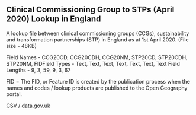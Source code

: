 ## Clinical Commissioning Group to STPs (April 2020) Lookup in England

A lookup file between clinical commissioning groups (CCGs), sustainability and transformation partnerships (STP) in England as at 1st April 2020. (File size - 48KB) 

Field Names - CCG20CD, CCG20CDH, CCG20NM, STP20CD, STP20CDH, STP20NM, FIDField Types - Text, Text, Text, Text, Text, Text, Text Field Lengths - 9, 3, 59, 9, 3, 67 

FID = The FID, or Feature ID is created by the publication process when the names and codes / lookup products are published to the Open Geography portal. 

[CSV](csv/031.csv) / [data.gov.uk](https://data.gov.uk/dataset/ac521809-92cf-4128-9414-79fc57d4e49d/clinical-commissioning-group-to-stps-april-2020-lookup-in-england)

